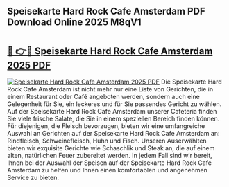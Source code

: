 ## Speisekarte Hard Rock Cafe Amsterdam PDF Download Online 2025 M8qV1

# <h2><a href="http://gc5yum.nevu.top/?p=Speisekarte+Hard+Rock+Cafe+Amsterdam">🔗 👉🔴 Speisekarte Hard Rock Cafe Amsterdam 2025 PDF</a></h2>

[![Speisekarte Hard Rock Cafe Amsterdam 2025 PDF](https://i.imgur.com/dBaPXMq.png)](http://gc5yum.nevu.top/?p=Speisekarte+Hard+Rock+Cafe+Amsterdam)
Die Speisekarte Hard Rock Cafe Amsterdam ist nicht mehr nur eine Liste von Gerichten, die in einem Restaurant oder Café angeboten werden, sondern auch eine Gelegenheit für Sie, ein leckeres und für Sie passendes Gericht zu wählen. Auf der Speisekarte Hard Rock Cafe Amsterdam unserer Cafeteria finden Sie viele frische Salate, die Sie in einem speziellen Bereich finden können. Für diejenigen, die Fleisch bevorzugen, bieten wir eine umfangreiche Auswahl an Gerichten auf der Speisekarte Hard Rock Cafe Amsterdam an: Rindfleisch, Schweinefleisch, Huhn und Fisch. Unseren Auserwählten bieten wir exquisite Gerichte wie Schaschlik und Steak an, die auf einem alten, natürlichen Feuer zubereitet werden. In jedem Fall sind wir bereit, Ihnen bei der Auswahl der Speisen auf der Speisekarte Hard Rock Cafe Amsterdam zu helfen und Ihnen einen komfortablen und angenehmen Service zu bieten.
